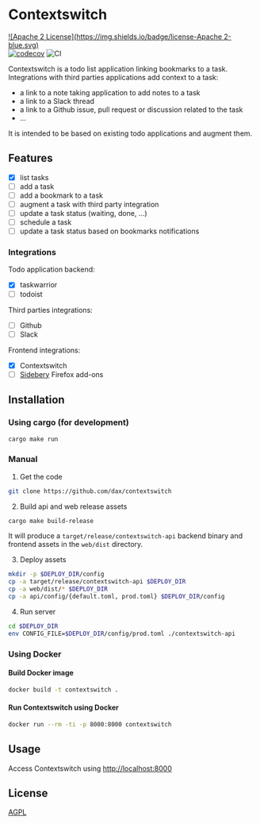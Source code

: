 # Contextswitch

[![Apache 2 License](https://img.shields.io/badge/license-Apache 2-blue.svg)](https://www.apache.org/licenses/)  
[![codecov](https://codecov.io/gh/dax/contextswitch/branch/main/graph/badge.svg?token=CHUSURDB5Q)](https://codecov.io/gh/dax/contextswitch)
![CI](https://github.com/dax/contextswitch/actions/workflows/ci.yml/badge.svg)

Contextswitch is a todo list application linking bookmarks to a task.
Integrations with third parties applications add context to a task:
- a link to a note taking application to add notes to a task
- a link to a Slack thread
- a link to a Github issue, pull request or discussion related to the task
- ...

It is intended to be based on existing todo applications and augment them.

## Features

- [X] list tasks
- [ ] add a task
- [ ] add a bookmark to a task
- [ ] augment a task with third party integration
- [ ] update a task status (waiting, done, ...)
- [ ] schedule a task
- [ ] update a task status based on bookmarks notifications

### Integrations

Todo application backend:
- [X] taskwarrior
- [ ] todoist

Third parties integrations:
- [ ] Github
- [ ] Slack

Frontend integrations:
- [X] Contextswitch
- [ ] [Sidebery](https://github.com/mbnuqw/sidebery) Firefox add-ons
 
## Installation

### Using cargo (for development)

```bash
cargo make run
```

### Manual

1. Get the code

```bash
git clone https://github.com/dax/contextswitch
```

2. Build api and web release assets

```bash
cargo make build-release
```

It will produce a `target/release/contextswitch-api` backend binary and frontend assets in the `web/dist` directory.

3. Deploy assets

```bash
mkdir -p $DEPLOY_DIR/config
cp -a target/release/contextswitch-api $DEPLOY_DIR
cp -a web/dist/* $DEPLOY_DIR
cp -a api/config/{default.toml, prod.toml} $DEPLOY_DIR/config
```

4. Run server

```bash
cd $DEPLOY_DIR
env CONFIG_FILE=$DEPLOY_DIR/config/prod.toml ./contextswitch-api
```

### Using Docker

#### Build Docker image

```bash
docker build -t contextswitch .
```

#### Run Contextswitch using Docker

```bash
docker run --rm -ti -p 8000:8000 contextswitch
```

## Usage

Access Contextswitch using [http://localhost:8000](http://localhost:8000)

## License

[AGPL](LICENSE)
